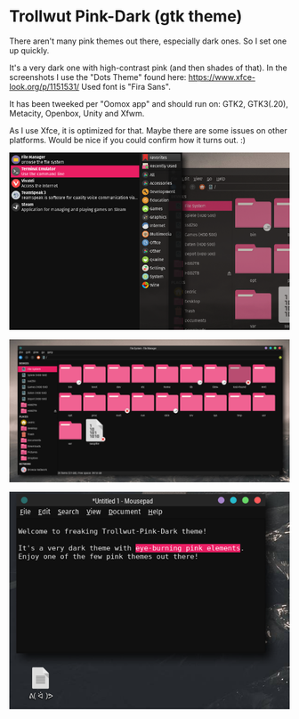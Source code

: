 # Trollwut Pink-Dark (gtk theme)

There aren't many pink themes out there, especially dark ones. So I set one up quickly.

It's a very dark one with high-contrast pink (and then shades of that). In the screenshots I use the "Dots Theme" found here: https://www.xfce-look.org/p/1151531/
Used font is "Fira Sans".

It has been tweeked per "Oomox app" and should run on: GTK2, GTK3(.20), Metacity, Openbox, Unity and Xfwm.

As I use Xfce, it is optimized for that. Maybe there are some issues on other platforms. Would be nice if you could confirm how it turns out. :)

![Preview 1](preview1.png)

![Preview 2](preview2.png)

![Preview 3](preview3.png)
